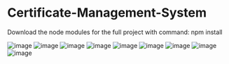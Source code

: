 ﻿# Certificate-Management-System


Download the node modules for the full project
with command: npm install



![image](https://github.com/rinki-das/Certificate-Management-System/assets/101658911/ab6de141-137f-4561-a35a-aca8f821f0c3)
![image](https://github.com/rinki-das/Certificate-Management-System/assets/101658911/be12895e-c6c0-4fd8-93da-51e74c74827c)
![image](https://github.com/rinki-das/Certificate-Management-System/assets/101658911/6ca014e9-9731-4a41-bd03-5d2b2841c57b)
![image](https://github.com/rinki-das/Certificate-Management-System/assets/101658911/aca126e9-4be6-4610-8083-024e586e4ef8)
![image](https://github.com/rinki-das/Certificate-Management-System/assets/101658911/8656cb90-1a63-4a3d-930d-594ef484466d)
![image](https://github.com/rinki-das/Certificate-Management-System/assets/101658911/92dec271-a041-4622-bfec-902865112618)
![image](https://github.com/rinki-das/Certificate-Management-System/assets/101658911/839ae49e-ea04-4741-987e-0a83a8a15819)
![image](https://github.com/rinki-das/Certificate-Management-System/assets/101658911/81cd60e8-0a43-4fe3-9c61-3e99b38aa534)
![image](https://github.com/rinki-das/Certificate-Management-System/assets/101658911/fd90f973-bdef-4c5e-9c28-4cc967df449a)














